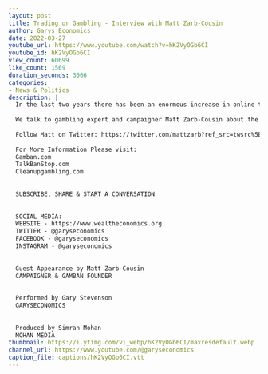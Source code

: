 ```yaml
---
layout: post
title: Trading or Gambling - Interview with Matt Zarb-Cousin
author: Garys Economics
date: 2022-03-27
youtube_url: https://www.youtube.com/watch?v=hK2VyOGb6CI
youtube_id: hK2VyOGb6CI
view_count: 60699
like_count: 1569
duration_seconds: 3066
categories:
- News & Politics
description: |
  In the last two years there has been an enormous increase in online trading.  For many people this has led to financial losses, and gambling addictions.
  
  We talk to gambling expert and campaigner Matt Zarb-Cousin about the risk of addiction, and how people can keep themselves, and their money, safe
  
  Follow Matt on Twitter: https://twitter.com/mattzarb?ref_src=twsrc%5Egoogle%7Ctwcamp%5Eserp%7Ctwgr%5Eauthor
  
  For More Information Please visit:
  Gamban.com
  TalkBanStop.com
  Cleanupgambling.com
  
  
  SUBSCRIBE, SHARE & START A CONVERSATION
  
  
  SOCIAL MEDIA:
  WEBSITE - https://www.wealtheconomics.org
  TWITTER - @garyseconomics
  FACEBOOK - @garyseconomics
  INSTAGRAM - @garyseconomics
  
  
  Guest Appearance by Matt Zarb-Cousin
  CAMPAIGNER & GAMBAN FOUNDER
  
  
  Performed by Gary Stevenson
  GARYSECONOMICS
  
  
  Produced by Simran Mohan
  MOHAN MEDIA
thumbnail: https://i.ytimg.com/vi_webp/hK2VyOGb6CI/maxresdefault.webp
channel_url: https://www.youtube.com/@garyseconomics
caption_file: captions/hK2VyOGb6CI.vtt
---
```

